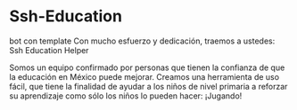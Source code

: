 # Ssh-Education
bot con template
Con mucho esfuerzo y dedicación, traemos a ustedes:  Ssh Education Helper

Somos un equipo confirmado por personas que tienen la confianza de que la educación en México puede mejorar. 
Creamos una herramienta de uso fácil, que tiene la finalidad de ayudar a los niños de nivel primaria a reforzar su aprendizaje como sólo los niños lo pueden hacer: ¡Jugando! 
